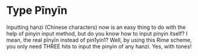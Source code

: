 Type Pīnyīn
===========

Inputting hanzi (Chinese characters) now is an easy thing to do with the help of pinyin input method, but do you know how to input pinyin itself? I mean, the real pīnyīn instead of pin1yin1? Well, by using this Rime scheme, you only need THREE hits to input the pinyin of any hanzi. Yes, with tones!
